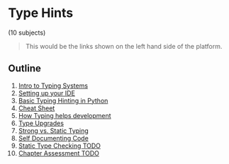 # Type Hints

(10 subjects)

> This would be the links shown on the left hand side of the platform. 

## Outline

1. [Intro to Typing Systems](chapters/introduction_to_typing.md)
2. [Setting up your IDE](chapters/setting_up_your_ide.md)
3. [Basic Typing Hinting in Python](chapters/basic_type_hinting_in_python.md)
4. [Cheat Sheet](chapters/cheat_sheet.md)
5. [How Typing helps development](chapters/how_typing_helps_developer.md)
6. [Type Upgrades](chapters/type_upgrades.md)
7. [Strong vs. Static Typing](chapters/strong_vs_static_typing.md)
8. [Self Documenting Code](chapters/self_documenting_code.md)
9. [Static Type Checking TODO](chapters/static_type_checking.md)
10. [Chapter Assessment TODO]()


